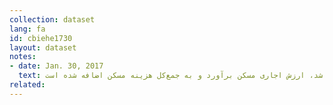 ```yaml
---
collection: dataset
lang: fa
id: cbiehe1730
layout: dataset
notes: 
- date: Jan. 30, 2017
  text: توضیح برای "مسكن، آب، برق و گاز و سايرسوخت‌ها" - برای خانوارهايی كه نحوه تصرف مسكن آن‌ها شخصی(مالک نشين)، در برابر خدمت و رايگان می‌باشد، ارزش اجاری مسكن برآورد و به جمع‌كل هزينه مسكن اضافه شده است. 
related:
---
```


